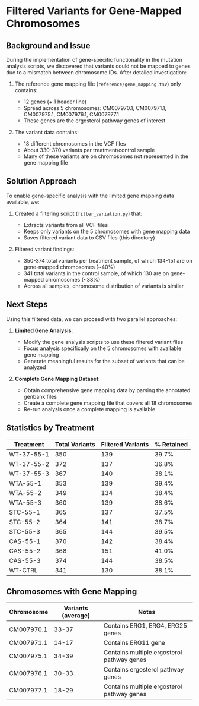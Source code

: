 # Filtered Variants for Gene-Mapped Chromosomes

## Background and Issue

During the implementation of gene-specific functionality in the mutation analysis scripts, we discovered that variants could not be mapped to genes due to a mismatch between chromosome IDs. After detailed investigation:

1. The reference gene mapping file (`reference/gene_mapping.tsv`) only contains:
   - 12 genes (+ 1 header line)
   - Spread across 5 chromosomes: CM007970.1, CM007971.1, CM007975.1, CM007976.1, CM007977.1
   - These genes are the ergosterol pathway genes of interest

2. The variant data contains:
   - 18 different chromosomes in the VCF files
   - About 330-370 variants per treatment/control sample
   - Many of these variants are on chromosomes not represented in the gene mapping file

## Solution Approach

To enable gene-specific analysis with the limited gene mapping data available, we:

1. Created a filtering script (`filter_variation.py`) that:
   - Extracts variants from all VCF files
   - Keeps only variants on the 5 chromosomes with gene mapping data
   - Saves filtered variant data to CSV files (this directory)

2. Filtered variant findings:
   - 350-374 total variants per treatment sample, of which 134-151 are on gene-mapped chromosomes (~40%)
   - 341 total variants in the control sample, of which 130 are on gene-mapped chromosomes (~38%)
   - Across all samples, chromosome distribution of variants is similar

## Next Steps

Using this filtered data, we can proceed with two parallel approaches:

1. **Limited Gene Analysis**:
   - Modify the gene analysis scripts to use these filtered variant files
   - Focus analysis specifically on the 5 chromosomes with available gene mapping
   - Generate meaningful results for the subset of variants that can be analyzed

2. **Complete Gene Mapping Dataset**:
   - Obtain comprehensive gene mapping data by parsing the annotated genbank files
   - Create a complete gene mapping file that covers all 18 chromosomes
   - Re-run analysis once a complete mapping is available

## Statistics by Treatment

| Treatment  | Total Variants | Filtered Variants | % Retained |
|------------|----------------|-------------------|------------|
| WT-37-55-1 | 350            | 139               | 39.7%      |
| WT-37-55-2 | 372            | 137               | 36.8%      |
| WT-37-55-3 | 367            | 140               | 38.1%      |
| WTA-55-1   | 353            | 139               | 39.4%      |
| WTA-55-2   | 349            | 134               | 38.4%      |
| WTA-55-3   | 360            | 139               | 38.6%      |
| STC-55-1   | 365            | 137               | 37.5%      |
| STC-55-2   | 364            | 141               | 38.7%      |
| STC-55-3   | 365            | 144               | 39.5%      |
| CAS-55-1   | 370            | 142               | 38.4%      |
| CAS-55-2   | 368            | 151               | 41.0%      |
| CAS-55-3   | 374            | 144               | 38.5%      |
| WT-CTRL    | 341            | 130               | 38.1%      |

## Chromosomes with Gene Mapping

| Chromosome | Variants (average) | Notes |
|------------|--------------------|----------------------------------------------------|
| CM007970.1 | 33-37              | Contains ERG1, ERG4, ERG25 genes                   |
| CM007971.1 | 14-17              | Contains ERG11 gene                                |
| CM007975.1 | 34-39              | Contains multiple ergosterol pathway genes         |
| CM007976.1 | 30-33              | Contains ergosterol pathway genes                  |
| CM007977.1 | 18-29              | Contains multiple ergosterol pathway genes         |